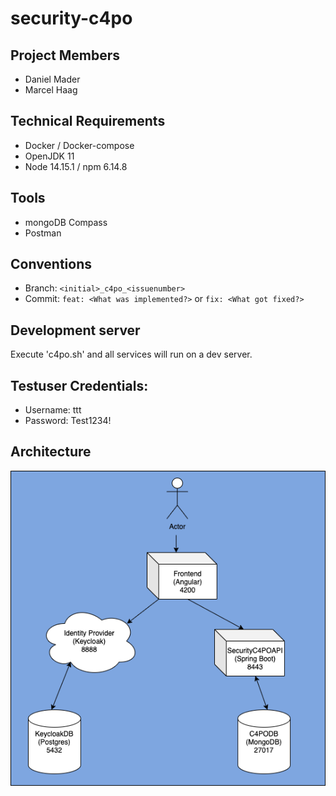 # security-c4po

## Project Members
* Daniel Mader
* Marcel Haag

## Technical Requirements
* Docker / Docker-compose
* OpenJDK 11
* Node 14.15.1 / npm 6.14.8

## Tools
* mongoDB Compass
* Postman

## Conventions
* Branch: `<initial>_c4po_<issuenumber>`
* Commit: `feat: <What was implemented?>` or `fix: <What got fixed?>`

## Development server
Execute 'c4po.sh' and all services will run on a dev server.

## Testuser Credentials:
* Username: ttt
* Password: Test1234!

## Architecture
![alt architecture](./wiki/SecurityC4PO_Architecture.png)
